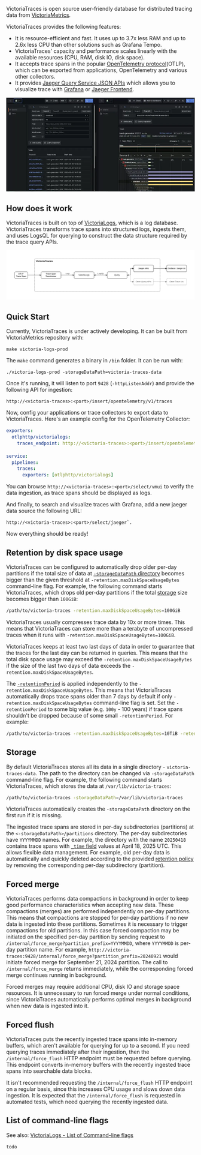 VictoriaTraces is open source user-friendly database for distributed tracing data 
from [VictoriaMetrics](https://github.com/VictoriaMetrics/VictoriaMetrics/).

VictoriaTraces provides the following features:
- It is resource-efficient and fast. It uses up to 3.7x less RAM and up to 2.6x less CPU than other solutions such as Grafana Tempo.
- VictoriaTraces' capacity and performance scales linearly with the available resources (CPU, RAM, disk IO, disk space).
- It accepts trace spans in the popular [OpenTelemetry protocol](https://opentelemetry.io/docs/specs/otel/protocol/)(OTLP), 
  which can be exported from applications, OpenTelemetry and various other collectors.
- It provides [Jaeger Query Service JSON APIs](https://www.jaegertracing.io/docs/2.6/apis/#internal-http-json) 
  which allows you to visualize trace with [Grafana](https://grafana.com/docs/grafana/latest/datasources/jaeger/) or [Jaeger Frontend](https://www.jaegertracing.io/docs/2.6/frontend-ui/).

![Visualization with Grafana](grafana-ui.webp)

## How does it work

VictoriaTraces is built on top of [VictoriaLogs](https://docs.victoriametrics.com/victorialogs/), which is a log database. 
VictoriaTraces transforms trace spans into structured logs, ingests them, and uses LogsQL for querying to construct the data structure 
required by the trace query APIs.

![How does VictoriaTraces work](how-does-it-work.webp)

## Quick Start

Currently, VictoriaTraces is under actively developing. It can be built from VictoriaMetrics repository with:
```shell
make victoria-logs-prod
```

The `make` command generates a binary in `/bin` folder. It can be run with:
```shell
./victoria-logs-prod -storageDataPath=victoria-traces-data
```

Once it's running, it will listen to port `9428` (`-httpListenAddr`) and provide the following API for ingestion:
```
http://<victoria-traces>:<port>/insert/opentelemetry/v1/traces
```

Now, config your applications or trace collectors to export data to VictoriaTraces. Here's an example config for the OpenTelemetry Collector:
```yaml
exporters:
  otlphttp/victorialogs:
    traces_endpoint: http://<victoria-traces>:<port>/insert/opentelemetry/v1/traces

service:
  pipelines:
    traces:
      exporters: [otlphttp/victorialogs]
```

You can browse `http://<victoria-traces>:<port>/select/vmui` to verify the data ingestion, as trace spans should be displayed as logs.

And finally, to search and visualize traces with Grafana, add a new jaeger data source the following URL:
```
http://<victoria-traces>:<port>/select/jaeger`.
```

Now everything should be ready!

## Retention by disk space usage

VictoriaTraces can be configured to automatically drop older per-day partitions if the total size of data at [`-storageDataPath` directory](#storage)
becomes bigger than the given threshold at `-retention.maxDiskSpaceUsageBytes` command-line flag. For example, the following command starts VictoriaTraces,
which drops old per-day partitions if the total [storage](#storage) size becomes bigger than `100GiB`:

```sh
/path/to/victoria-traces -retention.maxDiskSpaceUsageBytes=100GiB
```

VictoriaTraces usually compresses trace data by 10x or more times. This means that VictoriaTraces can store more than a terabyte of uncompressed
traces when it runs with `-retention.maxDiskSpaceUsageBytes=100GiB`.

VictoriaTraces keeps at least two last days of data in order to guarantee that the traces for the last day can be returned in queries.
This means that the total disk space usage may exceed the `-retention.maxDiskSpaceUsageBytes` if the size of the last two days of data
exceeds the `-retention.maxDiskSpaceUsageBytes`.

The [`-retentionPeriod`](#retention) is applied independently to the `-retention.maxDiskSpaceUsageBytes`. This means that
VictoriaTraces automatically drops trace spans older than 7 days by default if only `-retention.maxDiskSpaceUsageBytes` command-line flag is set.
Set the `-retentionPeriod` to some big value (e.g. `100y` - 100 years) if trace spans shouldn't be dropped because of some small `-retentionPeriod`.
For example:

```sh
/path/to/victoria-traces -retention.maxDiskSpaceUsageBytes=10TiB -retentionPeriod=100y
```

## Storage

By default VictoriaTraces stores all its data in a single directory - `victoria-traces-data`. The path to the directory can be changed via `-storageDataPath` command-line flag.
For example, the following command starts VictoriaTraces, which stores the data at `/var/lib/victoria-traces`:

```sh
/path/to/victoria-traces -storageDataPath=/var/lib/victoria-traces
```

VictoriaTraces automatically creates the `-storageDataPath` directory on the first run if it is missing.

The ingested trace spans are stored in per-day subdirectories (partitions) at the `<-storageDataPath>/partitions` directory. The per-day subdirectories have `YYYYMMDD` names.
For example, the directory with the name `20250418` contains trace spans with [`_time` field](https://docs.victoriametrics.com/victorialogs/keyconcepts/#time-field) values
at April 18, 2025 UTC. This allows flexible data management. For example, old per-day data is automatically and quickly deleted according to the provided [retention policy](#retention)
by removing the corresponding per-day subdirectory (partition).

## Forced merge

VictoriaTraces performs data compactions in background in order to keep good performance characteristics when accepting new data.
These compactions (merges) are performed independently on per-day partitions.
This means that compactions are stopped for per-day partitions if no new data is ingested into these partitions.
Sometimes it is necessary to trigger compactions for old partitions. In this case forced compaction may be initiated on the specified per-day partition
by sending request to `/internal/force_merge?partition_prefix=YYYYMMDD`,
where `YYYYMMDD` is per-day partition name. For example, `http://victoria-traces:9428/internal/force_merge?partition_prefix=20240921` would initiate forced
merge for September 21, 2024 partition. The call to `/internal/force_merge` returns immediately, while the corresponding forced merge continues running in background.

Forced merges may require additional CPU, disk IO and storage space resources. It is unnecessary to run forced merge under normal conditions,
since VictoriaTraces automatically performs optimal merges in background when new data is ingested into it.

## Forced flush

VictoriaTraces puts the recently ingested trace spans into in-memory buffers,
which aren't available for querying for up to a second.
If you need querying traces immediately after their ingestion, then the `/internal/force_flush` HTTP endpoint must be requested
before querying. This endpoint converts in-memory buffers with the recently ingested trace spans into searchable data blocks.

It isn't recommended requesting the `/internal/force_flush` HTTP endpoint on a regular basis, since this increases CPU usage
and slows down data ingestion. It is expected that the `/internal/force_flush` is requested in automated tests, which need querying
the recently ingested data.

## List of command-line flags

See also: [VictoriaLogs - List of Command-line flags](https://docs.victoriametrics.com/victorialogs/#list-of-command-line-flags)

```shell
todo
```